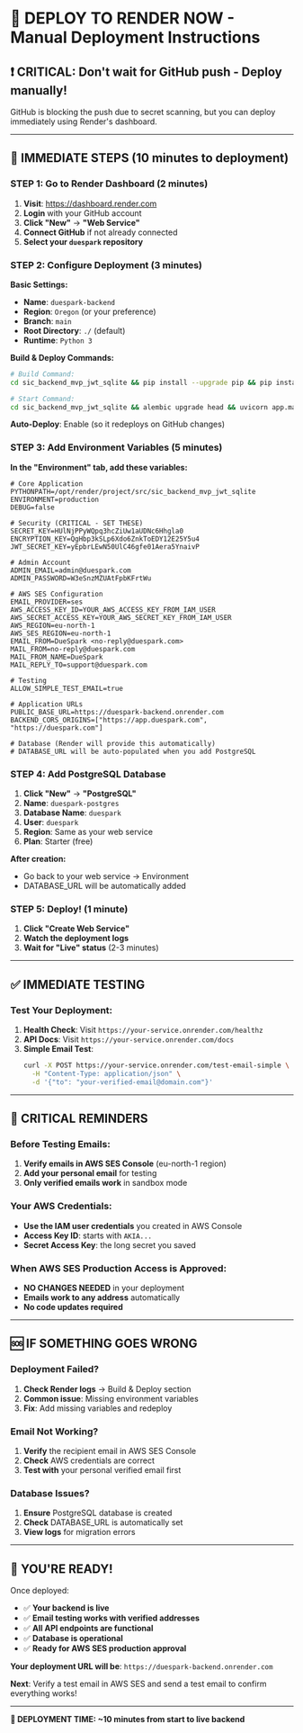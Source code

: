 # 🚀 DEPLOY TO RENDER NOW - Manual Deployment Instructions

## ❗ CRITICAL: Don't wait for GitHub push - Deploy manually!

GitHub is blocking the push due to secret scanning, but you can deploy immediately using Render's dashboard.

---

## 🎯 IMMEDIATE STEPS (10 minutes to deployment)

### STEP 1: Go to Render Dashboard (2 minutes)

1. **Visit**: https://dashboard.render.com
2. **Login** with your GitHub account
3. **Click "New"** → **"Web Service"**
4. **Connect GitHub** if not already connected
5. **Select your `duespark` repository**

### STEP 2: Configure Deployment (3 minutes)

**Basic Settings:**
- **Name**: `duespark-backend`
- **Region**: `Oregon` (or your preference)
- **Branch**: `main`
- **Root Directory**: `./` (default)
- **Runtime**: `Python 3`

**Build & Deploy Commands:**
```bash
# Build Command:
cd sic_backend_mvp_jwt_sqlite && pip install --upgrade pip && pip install -r requirements.txt

# Start Command:
cd sic_backend_mvp_jwt_sqlite && alembic upgrade head && uvicorn app.main:app --host 0.0.0.0 --port $PORT
```

**Auto-Deploy**: Enable (so it redeploys on GitHub changes)

### STEP 3: Add Environment Variables (5 minutes)

**In the "Environment" tab, add these variables:**

```env
# Core Application
PYTHONPATH=/opt/render/project/src/sic_backend_mvp_jwt_sqlite
ENVIRONMENT=production
DEBUG=false

# Security (CRITICAL - SET THESE)
SECRET_KEY=HUlNjPPyWQpq3hcZiUw1aUDNc6Hhgla0
ENCRYPTION_KEY=QgHbp3kSLp6Xdo6ZnkToEDY12E25Y5u4
JWT_SECRET_KEY=yEpbrLEwN50UlC46gfe01Aera5YnaivP

# Admin Account
ADMIN_EMAIL=admin@duespark.com
ADMIN_PASSWORD=W3eSnzMZUAtFpbKFrtWu

# AWS SES Configuration
EMAIL_PROVIDER=ses
AWS_ACCESS_KEY_ID=YOUR_AWS_ACCESS_KEY_FROM_IAM_USER
AWS_SECRET_ACCESS_KEY=YOUR_AWS_SECRET_KEY_FROM_IAM_USER
AWS_REGION=eu-north-1
AWS_SES_REGION=eu-north-1
EMAIL_FROM=DueSpark <no-reply@duespark.com>
MAIL_FROM=no-reply@duespark.com
MAIL_FROM_NAME=DueSpark
MAIL_REPLY_TO=support@duespark.com

# Testing
ALLOW_SIMPLE_TEST_EMAIL=true

# Application URLs
PUBLIC_BASE_URL=https://duespark-backend.onrender.com
BACKEND_CORS_ORIGINS=["https://app.duespark.com", "https://duespark.com"]

# Database (Render will provide this automatically)
# DATABASE_URL will be auto-populated when you add PostgreSQL
```

### STEP 4: Add PostgreSQL Database

1. **Click "New"** → **"PostgreSQL"**
2. **Name**: `duespark-postgres`
3. **Database Name**: `duespark`
4. **User**: `duespark`
5. **Region**: Same as your web service
6. **Plan**: Starter (free)

**After creation:**
- Go back to your web service → Environment
- DATABASE_URL will be automatically added

### STEP 5: Deploy! (1 minute)

1. **Click "Create Web Service"**
2. **Watch the deployment logs**
3. **Wait for "Live" status** (2-3 minutes)

---

## ✅ IMMEDIATE TESTING

### Test Your Deployment:

1. **Health Check**: Visit `https://your-service.onrender.com/healthz`
2. **API Docs**: Visit `https://your-service.onrender.com/docs`
3. **Simple Email Test**:
   ```bash
   curl -X POST https://your-service.onrender.com/test-email-simple \
     -H "Content-Type: application/json" \
     -d '{"to": "your-verified-email@domain.com"}'
   ```

---

## 🔑 CRITICAL REMINDERS

### Before Testing Emails:
1. **Verify emails in AWS SES Console** (eu-north-1 region)
2. **Add your personal email** for testing
3. **Only verified emails work** in sandbox mode

### Your AWS Credentials:
- **Use the IAM user credentials** you created in AWS Console
- **Access Key ID**: starts with `AKIA...`
- **Secret Access Key**: the long secret you saved

### When AWS SES Production Access is Approved:
- **NO CHANGES NEEDED** in your deployment
- **Emails work to any address** automatically
- **No code updates required**

---

## 🆘 IF SOMETHING GOES WRONG

### Deployment Failed?
1. **Check Render logs** → Build & Deploy section
2. **Common issue**: Missing environment variables
3. **Fix**: Add missing variables and redeploy

### Email Not Working?
1. **Verify** the recipient email in AWS SES Console
2. **Check** AWS credentials are correct
3. **Test with** your personal verified email first

### Database Issues?
1. **Ensure** PostgreSQL database is created
2. **Check** DATABASE_URL is automatically set
3. **View logs** for migration errors

---

## 🎊 YOU'RE READY!

Once deployed:
- ✅ **Your backend is live**
- ✅ **Email testing works with verified addresses**
- ✅ **All API endpoints are functional**
- ✅ **Database is operational**
- ✅ **Ready for AWS SES production approval**

**Your deployment URL will be**: `https://duespark-backend.onrender.com`

**Next**: Verify a test email in AWS SES and send a test email to confirm everything works!

---

**🎯 DEPLOYMENT TIME: ~10 minutes from start to live backend**